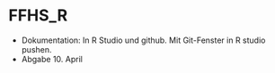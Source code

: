 # FFHS_R
- Dokumentation: In R Studio und github. Mit Git-Fenster in R studio pushen.
- Abgabe 10. April

